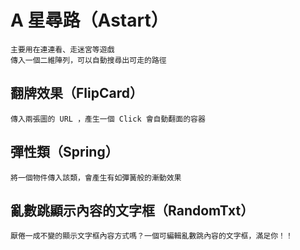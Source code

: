 # A 星尋路（Astart）

```
主要用在連連看、走迷宮等遊戲
傳入一個二維陣列，可以自動搜尋出可走的路徑
```
## 翻牌效果（FlipCard）
```
傳入兩張圖的 URL ，產生一個 Click 會自動翻面的容器
```
## 彈性類（Spring）
```
將一個物件傳入該類，會產生有如彈簧般的漸動效果
```
## 亂數跳顯示內容的文字框（RandomTxt）
```
厭倦一成不變的顯示文字框內容方式嗎？一個可編輯亂數跳內容的文字框，滿足你！！
```
